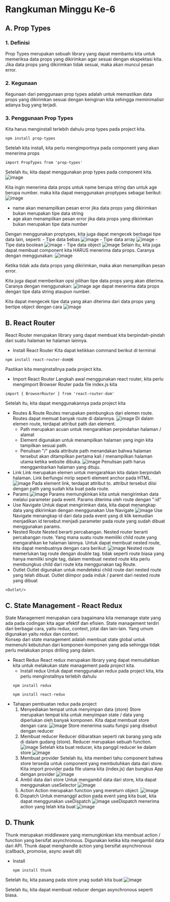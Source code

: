 # **Rangkuman Minggu Ke-6**

## A. Prop Types
### 1. Definisi
Prop Types merupakan sebuah library yang dapat membantu kita untuk memeriksa data props yang dikirimkan agar sesuai dengan ekspektasi kita. Jika data props yang dikirimkan tidak sesuai, maka akan muncul pesan error.
### 2. Kegunaan
Kegunaan dari penggunaan prop types adalah untuk memastikan data props yang dikirimkan sesuai dengan keinginan kita sehingga meminimalisir adanya bug yang terjadi.
### 3. Penggunaan Prop Types
Kita harus menginstall terlebih dahulu prop types pada project kita.
```
npm install prop-types
```
Setelah kita install, kita perlu mengimportnya pada component yang akan menerima props

```
import PropTypes from 'prop-types'
```

Setelah itu, kita dapat menggunakan prop types pada component kita.
![image](https://cdn.discordapp.com/attachments/785051758765277184/1039173241249472593/unknown.png)

Kita ingin menerima data props untuk name berupa string dan untuk age berupa number. maka kita dapat menggunakan proptypes sebagai berikut:
![image](https://cdn.discordapp.com/attachments/785051758765277184/1039173519356997662/unknown.png)
- name akan menampilkan pesan error jika data props yang dikirimkan bukan merupakan tipe data string    
- age akan menampilkan pesan error jika data props yang dikirimkan bukan merupakan tipe data number

Dengan menggunakan proptypes, kita juga dapat mengecek berbagai tipe data lain, seperti:
    - Tipe data bebas
    ![image](https://cdn.discordapp.com/attachments/785051758765277184/1039173667650801714/unknown.png)
    - Tipe data array
    ![image](https://cdn.discordapp.com/attachments/785051758765277184/1039173810080985098/unknown.png)
    - Tipe data boolean 
    ![image](https://cdn.discordapp.com/attachments/785051758765277184/1039174000875675778/unknown.png)
    - Tipe data object
    ![image](https://cdn.discordapp.com/attachments/785051758765277184/1039174168429723708/unknown.png)
Selain itu, kita juga dapat membuat component kita HARUS menerima data props. Caranya dengan menggunakan:
![image](https://cdn.discordapp.com/attachments/785051758765277184/1039174318254473216/unknown.png)

Ketika tidak ada data props yang dikirimkan, maka akan menampilkan pesan error.

Kita juga dapat memberikan opsi pilihan tipe data props yang akan diterima. Caranya dengan menggunakan:
![image](https://cdn.discordapp.com/attachments/785051758765277184/1039174491089141832/unknown.png)
age dapat menerima data props dengan tipe data string ataupun number.

Kita dapat mengecek tipe data yang akan diterima dari data props yang bertipe object dengan cara
![image](https://cdn.discordapp.com/attachments/785051758765277184/1039174667585474672/unknown.png)

## B. React Router
React Router merupakan library yang dapat membuat kita berpindah-pindah dari suatu halaman ke halaman lainnya.
- Install React Router
Kita dapat ketikkan command berikut di terminal
```
npm install react-router-dom@6
```

Pastikan kita menginstallnya pada project kita.

- Import React Router
Langkah awal menggunakan react router, kita perlu mengimport Browser Router pada file index.js kita
```
import { BrowserRouter } from 'react-router-dom' 
```

Setelah itu, kita dapat menggunakannya pada project kita

- Routes & Route
Routes merupakan pembungkus dari elemen route. Routes dapat memuat banyak route di dalamnya.
![image](https://cdn.discordapp.com/attachments/785051758765277184/1039174824716681286/unknown.png)
Di dalam elemen route, terdapat attribut path dan element.
    - Path merupakan acuan untuk mengarahkan perpindahan halaman / alamat
    - Element digunakan untuk menampilkan halaman yang ingin kita tampilkan sesuai path.
    - Penulisan "/" pada attribute path menandakan bahwa halaman tersebut akan ditampilkan pertama kali / menampilkan halaman utama ketika website dibuka.
![image](https://cdn.discordapp.com/attachments/785051758765277184/1039175003050094612/unknown.png)
Penulisan path harus menggambarkan halaman yang dituju.
- Link
Link merupakan elemen untuk mengarahkan kita dalam berpindah halaman. Link berfungsi mirip seperti element anchor pada HTML. 
![image](https://cdn.discordapp.com/attachments/785051758765277184/1039175205857271838/unknown.png)
Pada element link, terdapat attribut to. attribut tersebut diisi dengan path yang sudah kita buat pada route.
- Params
![image](https://cdn.discordapp.com/attachments/785051758765277184/1039175349990342656/unknown.png)
Params memungkinkan kita untuk mengirimkan data melalui parameter pada event. Params diterima oleh route dengan ":id"
- Use Navigate
  Untuk dapat mengirimkan data, kita dapat menangkap data yang dikirimkan dengan menggunakan Use Navigate
  ![image](https://cdn.discordapp.com/attachments/785051758765277184/1039175468689137704/unknown.png)
Use Navigate menangkap id dari data pada event yang di klik kemudian menjadikan id tersebut menjadi parameter pada route yang sudah dibuat menggunakan params.
- Nested Route
Nested berarti percabangan. Nested router berarti percabangan route. Yang mana suatu route memiliki child route yang mengarahkan ke halaman lainnya. Untuk dapat membuat nested route, kita dapat membuatnya dengan cara berikut:
![image](https://cdn.discordapp.com/attachments/785051758765277184/1039175656778510336/unknown.png)
Nested route memerlukan tag route dengan double tag. tidak seperti route biasa yang hanya memiliki single tag, dalam membuat nested route kita perlu membungkus child dari route kita menggunakan tag Route.
- Outlet
Outlet digunakan untuk mendeteksi child route dari nested route yang telah dibuat. Outlet diimpor pada induk / parent dari nested route yang dibuat
```
<Outlet/>
```
## C. State Management - React Redux
State Management merupakan cara bagaimana kita memanage state yang ada pada codingan kita agar efektif dan efisien. State management terdiri dari berbagai cara, yaitu redux, context, jotai dan lain-lain. Yang umum digunakan yaitu redux dan context.   
Konsep dari state management adalah membuat state global untuk memenuhi kebutuhan dari komponen-komponen yang ada sehingga tidak perlu melakukan props drilling yang dalam.

- React Redux
  React redux merupakan library yang dapat memudahkan kita untuk melakukan state management pada project kita.
    - Install redux
      Untuk dapat menggunakan redux pada project kita, kita perlu menginstallnya terlebih dahulu
    ```
    npm install redux
    ```
    ```
    npm install react-redux
    ```
- Tahapan pembuatan redux pada project
     1. Menyediakan tempat untuk menyimpan data (store)
      Store merupakan tempat kita untuk menyimpan state / data yang diperlukan oleh banyak komponen. 
      Kita dapat membuat store dengan cara:
      ![image](https://cdn.discordapp.com/attachments/785051758765277184/1039175789121376346/unknown.png)
      Store menerima suatu fungsi yang disebut dengan reducer
    2. Membuat reducer
      Reducer diibaratkan seperti rak barang yang ada di dalam gudang (store). Reducer merupakan sebuah function.
      ![image](https://cdn.discordapp.com/attachments/785051758765277184/1039175973393924137/unknown.png) 
      Setelah kita buat reducer, kita panggil reducer ke dalam store
      ![image](https://cdn.discordapp.com/attachments/785051758765277184/1039176160317280386/unknown.png)
    3. Membuat provider
      Setelah itu, kita memberi tahu component bahwa store tersedia untuk component yang membutuhkan data dari store. Kita import provider pada file utama kita (index.js) dan bungkus App dengan provider
      ![image](https://cdn.discordapp.com/attachments/785051758765277184/1039176356262596608/unknown.png)
    4. Ambil data dari store
      Untuk mengambil data dari store, kita dapat menggunakan useSelector
      ![image](https://cdn.discordapp.com/attachments/785051758765277184/1039176480338485318/unknown.png)
    5. Action
      Action merupakan function yang mereturn object. 
      ![image](https://cdn.discordapp.com/attachments/785051758765277184/1039176620755406919/unknown.png)
    6. Dispatch
      Untuk memanggil action pada event yang kita buat, kita dapat menggunakan useDispatch
      ![image](https://cdn.discordapp.com/attachments/785051758765277184/1039176722454675456/unknown.png)
      useDispatch menerima action yang telah kita buat
      ![image](https://cdn.discordapp.com/attachments/785051758765277184/1039176891057311876/unknown.png)


## D. Thunk
Thunk merupakan middleware yang memungkinkan kita membuat action / function yang bersifat asynchronous. Digunakan ketika kita mengambil data dari API. Thunk dapat menghandle action yang bersifat asynchronous (callback, promoise, async await dll)
- Install
  ```
  npm install thunk
  ```
Setelah itu, kita pasang pada store ynag sudah kita buat
![image](https://cdn.discordapp.com/attachments/785051758765277184/1039177008384581722/unknown.png)

Setelah itu, kita dapat membuat reducer dengan asynchronous seperti biasa.
